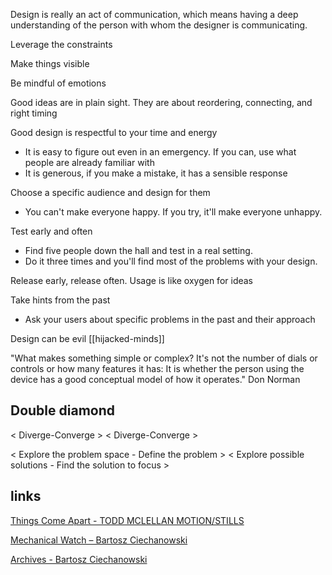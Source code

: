 ---
---

Design is really an act of communication, which means having a deep understanding of the person with whom the designer is communicating.

Leverage the constraints 

Make things visible

Be mindful of emotions

Good ideas are in plain sight. They are about reordering, connecting, and right timing

Good design is respectful to your time and energy 
- It is easy to figure out even in an emergency. If you can, use what people are already familiar with
- It is generous, if you make a mistake, it has a sensible response 

Choose a specific audience and design for them 
- You can't make everyone happy. If you try, it'll make everyone unhappy. 

Test early and often
- Find five people down the hall and test in a real setting. 
- Do it three times and you'll find most of the problems with your design. 

Release early, release often. Usage is like oxygen for ideas 

Take hints from the past
- Ask your users about specific problems in the past and their approach

Design can be evil [[hijacked-minds]]

"What makes something simple or complex? It's not the number of dials or controls or how many features it has: It is whether the person using the device has a good conceptual model of how it operates." Don Norman 


## Double diamond 

< Diverge-Converge > < Diverge-Converge >

< Explore the problem space - Define the problem > < Explore possible solutions - Find the solution to focus  > 

## links

[Things Come Apart - TODD MCLELLAN MOTION/STILLS](https://www.toddmclellan.com/thingscomeapart)

[Mechanical Watch – Bartosz Ciechanowski](https://ciechanow.ski/mechanical-watch/)

[Archives - Bartosz Ciechanowski](https://ciechanow.ski/archives/)

